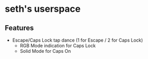 # seth's userspace

## Features
* Escape/Caps Lock tap dance (1 for Escape / 2 for Caps Lock)
    * RGB Mode indication for Caps Lock
    * Solid Mode for Caps On
